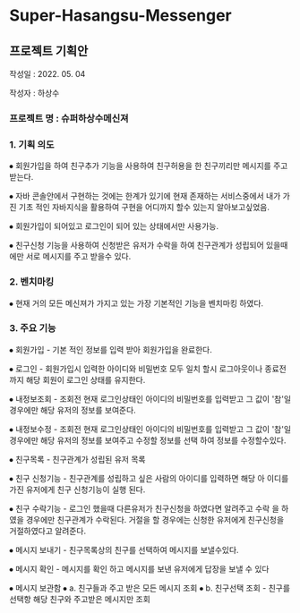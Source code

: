 # Super-Hasangsu-Messenger

## 프로젝트 기획안

작성일 : 2022. 05. 04

작성자 : 하상수

### 프로젝트 명 : 슈퍼하상수메신져



### 1.	기획 의도 



⦁	회원가입을 하여 친구추가 기능을 사용하여 친구허용을 한 친구끼리만 메시지를 주고받는다.


⦁	자바 콘솔안에서 구현하는 것에는 한계가 있기에 현재 존재하는 서비스중에서 내가 가진 기초
  적인 자바지식을 활용하여 구현을 어디까지 할수 있는지 알아보고싶었음.
 

⦁	회원가입이 되어있고 로그인이 되어 있는 상태에서만 사용가능.


⦁	친구신청 기능을 사용하여 신청받은 유저가 수락을 하여 친구관계가 성립되어 있을때에만 서로 
  메시지를 주고 받을수 있다.



### 2.	벤치마킹 



⦁	현재 거의 모든 메신져가 가지고 있는 가장 기본적인 기능을 벤치마킹 하였다.



### 3.	주요 기능



⦁	회원가입 - 기본 적인 정보를 입력 받아 회원가입을 완료한다.

⦁	로그인 - 회원가입시 입력한 아이디와 비밀번호 모두 일치 할시 로그아웃이나
          종료전까지 해당 회원이 로그인 상태를 유지한다.
          
⦁	내정보조회 - 조회전 현재 로그인상태인 아이디의 비밀번호를 입력받고 그 값이
             '참'일 경우에만 해당 유저의 정보를 보여준다.
             
⦁	내정보수정 - 조회전 현재 로그인상태인 아이디의 비밀번호를 입력받고 그 값이
              '참'일 경우에만 해당 유저의 정보를 보여주고 수정할 정보를 선택
               하여 정보를 수정할수있다.
               
⦁	친구목록 - 친구관계가 성립된 유저 목록

⦁	친구 신청기능 - 친구관계를  성립하고 싶은 사람의 아이디를 입력하면 해당 아
                 이디를 가진 유저에게 친구 신청기능이 실행 된다.
                 
⦁	친구 수락기능 - 로그인 했을때 다른유저가 친구신청을 하였다면 알려주고 수락
                을 하였을 경우에만 친구관계가 수락된다. 거절을 할 경우에는
                 신청한 유저에게 친구신청을 거절하였다고 알려준다.   
                 
⦁	메시지 보내기 - 친구목록상의 친구를 선택하여 메시지를 보낼수있다.

⦁	메시지 확인 - 메시지를 확인 하고 메시지를 보낸 유저에게 답장을 보낼 수 있다

⦁	메시지 보관함 
⦁			a. 친구들과 주고 받은 모든 메시지 조회
⦁			b. 친구선택 조회 - 친구를 선택항 해당 친구와 주고받은 메시지만 조회
 

